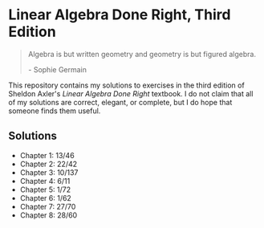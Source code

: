 # Linear Algebra Done Right, Third Edition

> Algebra is but written geometry and geometry is but figured algebra.
>
> \- Sophie Germain

This repository contains my solutions to exercises in the third edition of Sheldon Axler's *Linear Algebra Done Right* textbook. I do not claim that all of my solutions are correct, elegant, or complete, but I do hope that someone finds them useful.

## Solutions

- Chapter 1: 13/46
- Chapter 2: 22/42
- Chapter 3: 10/137
- Chapter 4: 6/11
- Chapter 5: 1/72
- Chapter 6: 1/62
- Chapter 7: 27/70
- Chapter 8: 28/60